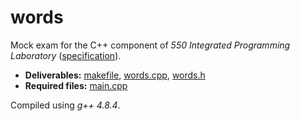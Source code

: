 # words

Mock exam for the C++ component of _550 Integrated Programming Laboratory_ ([specification](spec.pdf)).

- __Deliverables:__ [makefile](makefile), [words.cpp](words.cpp), [words.h](words.h)
- __Required files:__ [main.cpp](main.cpp)

Compiled using _g++ 4.8.4_.
